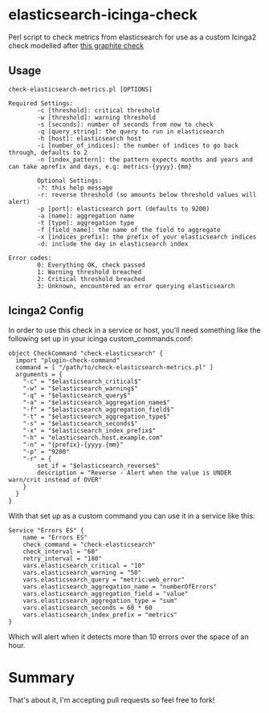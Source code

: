 # elasticsearch-icinga-check
Perl script to check metrics from elasticsearch for use as a custom Icinga2 check modelled after [this graphite check](https://github.com/disqus/nagios-plugins)

## Usage
```
check-elasticsearch-metrics.pl [OPTIONS]

Required Settings:
        -c [threshold]: critical threshold
        -w [threshold]: warning threshold
        -s [seconds]: number of seconds from now to check
        -q [query_string]: the query to run in elasticsearch
        -h [host]: elasticsearch host
        -i [number_of_indices]: the number of indices to go back through, defaults to 2
        -n [index_pattern]: the pattern expects months and years and can take aprefix and days, e.g: metrics-{yyyy}.{mm}

        Optional Settings:
        -?: this help message
        -r: reverse threshold (so amounts below threshold values will alert)
        -p [port]: elasticsearch port (defaults to 9200)
        -a [name]: aggregation name
        -t [type]: aggregation type
        -f [field_name]: the name of the field to aggregate
        -x [indices_prefix]: the prefix of your elasticsearch indices
        -d: include the day in elasticsearch index

Error codes:
        0: Everything OK, check passed
        1: Warning threshold breached
        2: Critical threshold breached
        3: Unknown, encountered an error querying elasticsearch

```

## Icinga2 Config

In order to use this check in a service or host, you'll need something like the following set up in your icinga custom_commands.conf:

```
object CheckCommand "check-elasticsearch" {
  import "plugin-check-command"
  command = [ "/path/to/check-elasticsearch-metrics.pl" ]
  arguments = {
    "-c" = "$elasticsearch_critical$"
    "-w" = "$elasticsearch_warning$"
    "-q" = "$elasticsearch_query$"
    "-a" = "$elasticsearch_aggregation_name$"
    "-f" = "$elasticsearch_aggregation_field$"
    "-t" = "$elasticsearch_aggregation_type$"
    "-s" = "$elasticsearch_seconds$"
    "-x" = "$elasticsearch_index_prefix$"
    "-h" = "elasticsearch.host.example.com"
    "-n" = "{prefix}-{yyyy.{mm}"
    "-p" = "9200"
    "-r" = {
        set_if = "$elasticsearch_reverse$"
        description = "Reverse - Alert when the value is UNDER warn/crit instead of OVER"
    }
  }
}
```

With that set up as a custom command you can use it in a service like this:

```
Service "Errors ES" {
	name = "Errors ES"
	check_command = "check-elasticsearch"
	check_interval = "60"
	retry_interval = "180"
	vars.elasticsearch_critical = "10"
	vars.elasticsearch_warning = "50"
	vars.elasticsearch_query = "metric:web_error"
	vars.elasticsearch_aggregation_name = "numberOfErrors"
	vars.elasticsearch_aggregation_field = "value"
	vars.elasticsearch_aggregation_type = "sum"
	vars.elasticsearch_seconds = 60 * 60
    vars.elasticsearch_index_prefix = "metrics"
}
```

Which will alert when it detects more than 10 errors over the space of an hour.

# Summary

That's about it, I'm accepting pull requests so feel free to fork!
